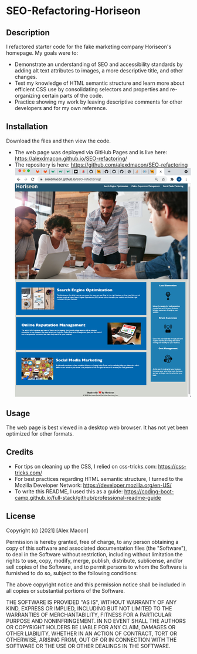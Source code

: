 # SEO-Refactoring-Horiseon

## Description
I refactored starter code for the fake marketing company Horiseon's homepage. 
My goals were to:
- Demonstrate an understanding of SEO and accessibility standards by adding alt text attributes to images, a more descriptive title, and other changes.
- Test my knowledge of HTML semantic structure and learn more about efficient CSS use by consolidating selectors and properties and re-organizing certain parts of the code.
- Practice showing my work by leaving descriptive comments for other developers and for my own reference.

## Installation
Download the files and then view the code. 
- The web page was deployed via GitHub Pages and is live here: https://alexdmacon.github.io/SEO-refactoring/
- The repository is here: https://github.com/alexdmacon/SEO-refactoring
![Screenshot of Horiseon website](assets/images/screenshot.png)

## Usage
The web page is best viewed in a desktop web browser. It has not yet been optimized for other formats.

## Credits
- For tips on cleaning up the CSS, I relied on css-tricks.com: https://css-tricks.com/
- For best practices regarding HTML semantic structure, I turned to the Mozilla Developer Network: https://developer.mozilla.org/en-US/
- To write this README, I used this as a guide: https://coding-boot-camp.github.io/full-stack/github/professional-readme-guide

## License
Copyright (c) [2021] [Alex Macon]

Permission is hereby granted, free of charge, to any person obtaining
a copy of this software and associated documentation files (the
"Software"), to deal in the Software without restriction, including
without limitation the rights to use, copy, modify, merge, publish,
distribute, sublicense, and/or sell copies of the Software, and to
permit persons to whom the Software is furnished to do so, subject to
the following conditions:

The above copyright notice and this permission notice shall be
included in all copies or substantial portions of the Software.

THE SOFTWARE IS PROVIDED "AS IS", WITHOUT WARRANTY OF ANY KIND,
EXPRESS OR IMPLIED, INCLUDING BUT NOT LIMITED TO THE WARRANTIES OF
MERCHANTABILITY, FITNESS FOR A PARTICULAR PURPOSE AND
NONINFRINGEMENT. IN NO EVENT SHALL THE AUTHORS OR COPYRIGHT HOLDERS BE
LIABLE FOR ANY CLAIM, DAMAGES OR OTHER LIABILITY, WHETHER IN AN ACTION
OF CONTRACT, TORT OR OTHERWISE, ARISING FROM, OUT OF OR IN CONNECTION
WITH THE SOFTWARE OR THE USE OR OTHER DEALINGS IN THE SOFTWARE.